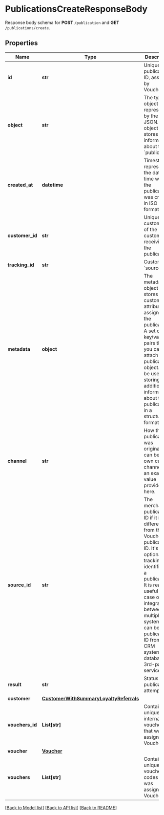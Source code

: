# PublicationsCreateResponseBody

Response body schema for **POST** `/publication` and **GET** `/publications/create`.

## Properties
Name | Type | Description | Notes
------------ | ------------- | ------------- | -------------
**id** | **str** | Unique publication ID, assigned by Voucherify. | 
**object** | **str** | The type of object represented by the JSON. This object stores information about the &#x60;publication&#x60;. | [default to 'publication']
**created_at** | **datetime** | Timestamp representing the date and time when the publication was created in ISO 8601 format. | 
**customer_id** | **str** | Unique customer ID of the customer receiving the publication. | 
**tracking_id** | **str** | Customer&#39;s &#x60;source_id&#x60;. | [optional] 
**metadata** | **object** | The metadata object stores all custom attributes assigned to the publication. A set of key/value pairs that you can attach to a publication object. It can be useful for storing additional information about the publication in a structured format. | 
**channel** | **str** | How the publication was originated. It can be your own custom channel or an example value provided here. | [default to 'API']
**source_id** | **str** | The merchant’s publication ID if it is different from the Voucherify publication ID. It&#39;s an optional tracking identifier of a publication. It is really useful in case of an integration between multiple systems. It can be a publication ID from a CRM system, database or 3rd-party service.  | [optional] 
**result** | **str** | Status of the publication attempt. | [default to 'SUCCESS']
**customer** | [**CustomerWithSummaryLoyaltyReferrals**](CustomerWithSummaryLoyaltyReferrals.md) |  | 
**vouchers_id** | **List[str]** | Contains the unique internal voucher ID that was assigned by Voucherify. | 
**voucher** | [**Voucher**](Voucher.md) |  | 
**vouchers** | **List[str]** | Contains the unique voucher codes that was assigned by Voucherify. | 

[[Back to Model list]](../README.md#documentation-for-models) [[Back to API list]](../README.md#documentation-for-api-endpoints) [[Back to README]](../README.md)



